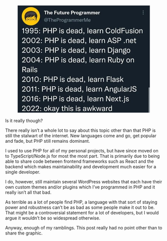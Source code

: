 <figure><img loading="lazy" decoding="async" src="php-is-dead.jpeg" alt="PHP is Dead"></figure>

Is it really though?

There really isn’t a whole lot to say about this topic other than that PHP is still the stalwart of the internet. New languages come and go, get popular and fade, but PHP still remains dominant.

I used to use PHP for all of my personal projects, but have since moved on to TypeScript/Node.js for most the most part. That is primarily due to being able to share code between frontend frameworks such as React and the backend which makes maintainability and development much easier for a single developer.

I do, however, still maintain several WordPress websites that each have their own custom themes and/or plugins which I’ve programmed in PHP and it really isn’t all that bad.

As terrible as a lot of people find PHP, a language with that sort of staying power and robustness can’t be as bad as some people make it out to be. That might be a controversial statement for a lot of developers, but I would argue it wouldn’t be so widespread otherwise.

Anyway, enough of my ramblings. This post really had no point other than to share the graphic.